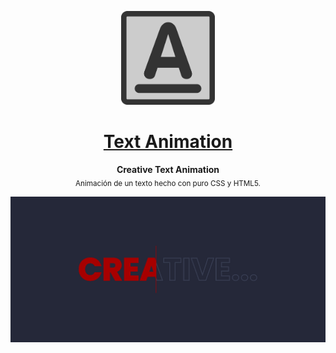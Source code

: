 <p align="center"><img src="https://raw.githubusercontent.com/TaynisRW/Text-Animation/main/img/favicon.png" alt="Logo" width="150" height="150" />
</p>
<h1 align="center"><a href="https://css-text-animation.netlify.app/" target="_blank">Text Animation</a></h1>
<p align="center"><b>Creative Text Animation</b></br>
<sub>Animación de un texto hecho con puro CSS y HTML5.</sub>
</p>

![Demo](https://raw.githubusercontent.com/TaynisRW/Text-Animation/main/img/DEMO.png "Demo")